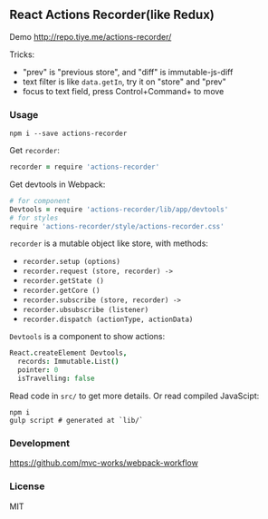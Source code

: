 
React Actions Recorder(like Redux)
----

Demo http://repo.tiye.me/actions-recorder/

Tricks:

* "prev" is "previous store", and "diff" is immutable-js-diff
* text filter is like `data.getIn`, try it on "store" and "prev"
* focus to text field, press Control+Command+<direction> to move

### Usage

```
npm i --save actions-recorder
```

Get `recorder`:

```coffee
recorder = require 'actions-recorder'
```

Get devtools in Webpack:

```coffee
# for component
Devtools = require 'actions-recorder/lib/app/devtools'
# for styles
require 'actions-recorder/style/actions-recorder.css'
```

`recorder` is a mutable object like store, with methods:

* `recorder.setup (options)`
* `recorder.request (store, recorder) ->`
* `recorder.getState ()`
* `recorder.getCore ()`
* `recorder.subscribe (store, recorder) ->`
* `recorder.ubsubscribe (listener)`
* `recorder.dispatch (actionType, actionData)`

`Devtools` is a component to show actions:

```coffee
React.createElement Devtools,
  records: Immutable.List()
  pointer: 0
  isTravelling: false
```

Read code in `src/` to get more details. Or read compiled JavaScipt:

```
npm i
gulp script # generated at `lib/`
```

### Development

https://github.com/mvc-works/webpack-workflow

### License

MIT
